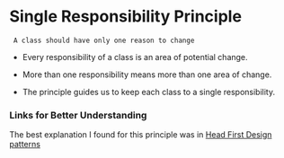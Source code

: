 # Single Responsibility Principle

```
 A class should have only one reason to change
```

- Every responsibility of a class is an area of potential change. 

- More than one responsibility means more than one area of change.

- The principle guides us to keep each class to a single responsibility. 

### Links for Better Understanding

The best explanation I found for this principle was in [Head First Design patterns](http://shop.oreilly.com/product/9780596007126.do)